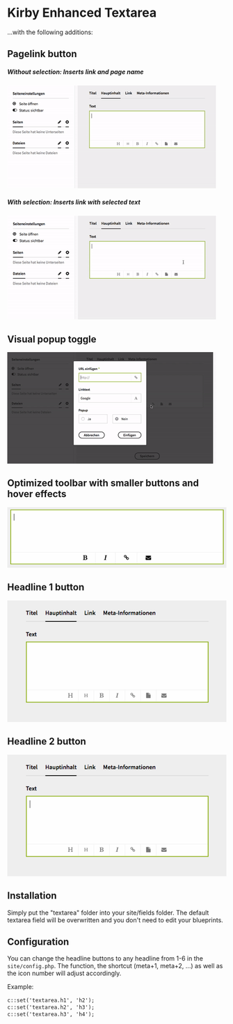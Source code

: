 # Kirby Enhanced Textarea

...with the following additions:

## Pagelink button

##### Without selection: Inserts link and page name
![Pagelink button without selection](pagelink1.gif?raw=true)

##### With selection: Inserts link with selected text
![Pagelink button with selection](pagelink2.gif?raw=true)

## Visual popup toggle

![Visual popup toggle](popup.gif?raw=true)


## Optimized toolbar with smaller buttons and hover effects

![Optimized toolbar](style.gif?raw=true)

## Headline 1 button

![Headline 1 button](h1.gif?raw=true)

## Headline 2 button

![Headline 2 button](h2.gif?raw=true)

## Installation

Simply put the "textarea" folder into your site/fields folder. The default textarea field will be overwritten and you don't need to edit your blueprints.

## Configuration

You can change the headline buttons to any headline from 1-6 in the `site/config.php`. The function, the shortcut (meta+1, meta+2, ...) as well as the icon number will adjust accordingly.

Example:
````
c::set('textarea.h1', 'h2');
c::set('textarea.h2', 'h3');
c::set('textarea.h3', 'h4');
````
